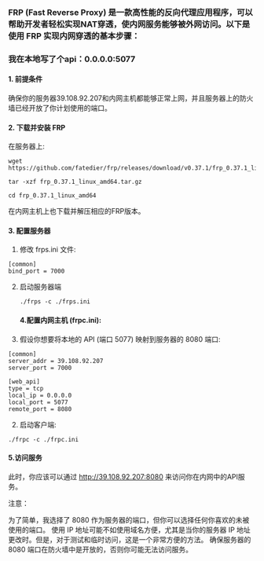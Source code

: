 ### FRP (Fast Reverse Proxy) 是一款高性能的反向代理应用程序，可以帮助开发者轻松实现NAT穿透，使内网服务能够被外网访问。以下是使用 FRP 实现内网穿透的基本步骤：

### 我在本地写了个api：0.0.0.0:5077

#### 1. 前提条件

确保你的服务器39.108.92.207和内网主机都能够正常上网，并且服务器上的防火墙已经开放了你计划使用的端口。

#### 2. 下载并安装 FRP

在服务器上:

```
wget https://github.com/fatedier/frp/releases/download/v0.37.1/frp_0.37.1_linux_amd64.tar.gz
```

``` 
tar -xzf frp_0.37.1_linux_amd64.tar.gz
```

```
cd frp_0.37.1_linux_amd64
```


在内网主机上也下载并解压相应的FRP版本。

#### 3. 配置服务器

1. 修改 frps.ini 文件:

```
[common]
bind_port = 7000
```

2. 启动服务器端

   ```
   ./frps -c ./frps.ini
   ```

   

   

   #### 4.配置内网主机 (frpc.ini):

1. 假设你想要将本地的 API (端口 5077) 映射到服务器的 8080 端口:

```
[common]
server_addr = 39.108.92.207
server_port = 7000

[web_api]
type = tcp
local_ip = 0.0.0.0
local_port = 5077
remote_port = 8080
```

2. 启动客户端:

```
./frpc -c ./frpc.ini
```



#### 5.访问服务

此时，你应该可以通过 http://39.108.92.207:8080 来访问你在内网中的API服务。

注意：

为了简单，我选择了 8080 作为服务器的端口，但你可以选择任何你喜欢的未被使用的端口。
使用 IP 地址可能不如使用域名方便，尤其是当你的服务器 IP 地址更改时。但是，对于测试和临时访问，这是一个非常方便的方法。
确保服务器的 8080 端口在防火墙中是开放的，否则你可能无法访问服务。